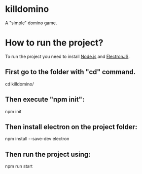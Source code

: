 # killdomino
A "simple" domino game.

<h1>How to run the project?</h1>
<p>
  To run the project you need to install <a href="https://nodejs.org/en/">Node.js</a> and <a href="https://www.electronjs.org/">ElectronJS</a>.
</p>
<p></p>
<h2>First go to the folder with "cd" command.</h2>
<p></p>
<div>
  cd killdomino/
</div>
<p></p>
<h2>Then execute "npm init":</h2>
<div>
  npm init
</div>
<p></p>
<h2>Then install electron on the project folder:</h2>
<p></p>
<div>
  npm install --save-dev electron
</div>
<p></p>
<h2>Then run the project using:</h2>
<p></p>
<div>
  npm run start
</div>


